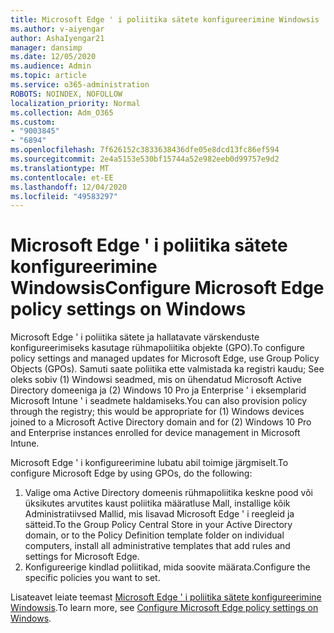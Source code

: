 ```yaml
---
title: Microsoft Edge ' i poliitika sätete konfigureerimine Windowsis
ms.author: v-aiyengar
author: AshaIyengar21
manager: dansimp
ms.date: 12/05/2020
ms.audience: Admin
ms.topic: article
ms.service: o365-administration
ROBOTS: NOINDEX, NOFOLLOW
localization_priority: Normal
ms.collection: Adm_O365
ms.custom:
- "9003845"
- "6894"
ms.openlocfilehash: 7f626152c3833638436dfe05e8dcd13fc86ef594
ms.sourcegitcommit: 2e4a5153e530bf15744a52e982eeb0d99757e9d2
ms.translationtype: MT
ms.contentlocale: et-EE
ms.lasthandoff: 12/04/2020
ms.locfileid: "49583297"
---
```

# <a name="configure-microsoft-edge-policy-settings-on-windows"></a><span data-ttu-id="56061-102">Microsoft Edge ' i poliitika sätete konfigureerimine Windowsis</span><span class="sxs-lookup"><span data-stu-id="56061-102">Configure Microsoft Edge policy settings on Windows</span></span>

<span data-ttu-id="56061-103">Microsoft Edge ' i poliitika sätete ja hallatavate värskenduste konfigureerimiseks kasutage rühmapoliitika objekte (GPO).</span><span class="sxs-lookup"><span data-stu-id="56061-103">To configure policy settings and managed updates for Microsoft Edge, use Group Policy Objects (GPOs).</span></span> <span data-ttu-id="56061-104">Samuti saate poliitika ette valmistada ka registri kaudu; See oleks sobiv (1) Windowsi seadmed, mis on ühendatud Microsoft Active Directory domeeniga ja (2) Windows 10 Pro ja Enterprise ' i eksemplarid Microsoft Intune ' i seadmete haldamiseks.</span><span class="sxs-lookup"><span data-stu-id="56061-104">You can also provision policy through the registry; this would be appropriate for (1) Windows devices joined to a Microsoft Active Directory domain and for (2) Windows 10 Pro and Enterprise instances enrolled for device management in Microsoft Intune.</span></span>

<span data-ttu-id="56061-105">Microsoft Edge ' i konfigureerimine lubatu abil toimige järgmiselt.</span><span class="sxs-lookup"><span data-stu-id="56061-105">To configure Microsoft Edge by using GPOs, do the following:</span></span>

1. <span data-ttu-id="56061-106">Valige oma Active Directory domeenis rühmapoliitika keskne pood või üksikutes arvutites kaust poliitika määratluse Mall, installige kõik Administratiivsed Mallid, mis lisavad Microsoft Edge ' i reegleid ja sätteid.</span><span class="sxs-lookup"><span data-stu-id="56061-106">To the Group Policy Central Store in your Active Directory domain, or to the Policy Definition template folder on individual computers, install all administrative templates that add rules and settings for Microsoft Edge.</span></span>
2. <span data-ttu-id="56061-107">Konfigureerige kindlad poliitikad, mida soovite määrata.</span><span class="sxs-lookup"><span data-stu-id="56061-107">Configure the specific policies you want to set.</span></span>

<span data-ttu-id="56061-108">Lisateavet leiate teemast [Microsoft Edge ' i poliitika sätete konfigureerimine Windowsis](https://go.microsoft.com/fwlink/?linkid=2135024).</span><span class="sxs-lookup"><span data-stu-id="56061-108">To learn more, see [Configure Microsoft Edge policy settings on Windows](https://go.microsoft.com/fwlink/?linkid=2135024).</span></span>
